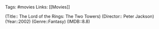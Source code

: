 Tags: #movies 
Links: [[Movies]]

(Title:: The Lord of the Rings: The Two Towers)
(Director:: Peter Jackson)
(Year::2002)
(Genre::Fantasy)
(IMDB::8.8)










